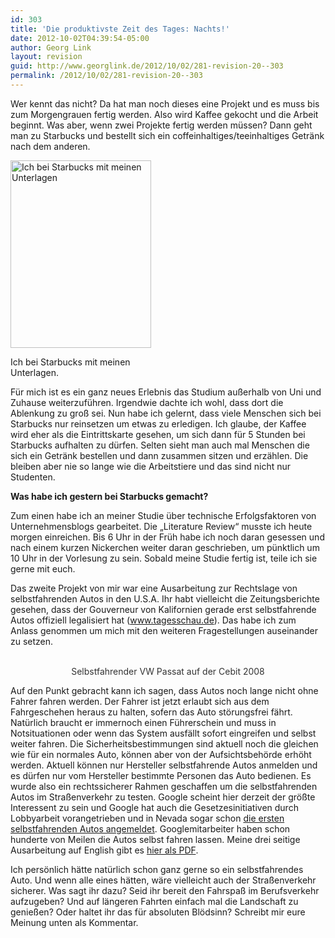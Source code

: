 ```yaml
---
id: 303
title: 'Die produktivste Zeit des Tages: Nachts!'
date: 2012-10-02T04:39:54-05:00
author: Georg Link
layout: revision
guid: http://www.georglink.de/2012/10/02/281-revision-20--303
permalink: /2012/10/02/281-revision-20--303
---
```

Wer kennt das nicht? Da hat man noch dieses eine Projekt und es muss bis zum Morgengrauen fertig werden. Also wird Kaffee gekocht und die Arbeit beginnt. Was aber, wenn zwei Projekte fertig werden müssen? Dann geht man zu Starbucks und bestellt sich ein coffeinhaltiges/teeinhaltiges Getränk nach dem anderen.

<div id="attachment_282" style="width: 235px" class="wp-caption aligncenter">
  <a href="http://www.georglink.de/media/2012/10/photo.jpg"><img aria-describedby="caption-attachment-282" loading="lazy" class="size-medium wp-image-282" title="2012-09-30_Ich-bei-Starbucks" src="http://www.georglink.de/media/2012/10/photo-e1349142888829-225x300.jpg" alt="Ich bei Starbucks mit meinen Unterlagen " width="225" height="300" srcset="http://www.georglink.de/media/2012/10/photo-e1349142888829-225x300.jpg 225w, http://www.georglink.de/media/2012/10/photo-e1349142888829-768x1024.jpg 768w" sizes="(max-width: 225px) 100vw, 225px" /></a>
  
  <p id="caption-attachment-282" class="wp-caption-text">
    Ich bei Starbucks mit meinen Unterlagen.
  </p>
</div>

Für mich ist es ein ganz neues Erlebnis das Studium außerhalb von Uni und Zuhause weiterzuführen. Irgendwie dachte ich wohl, dass dort die Ablenkung zu groß sei. Nun habe ich gelernt, dass viele Menschen sich bei Starbucks nur reinsetzen um etwas zu erledigen. Ich glaube, der Kaffee wird eher als die Eintrittskarte gesehen, um sich dann für 5 Stunden bei Starbucks aufhalten zu dürfen. Selten sieht man auch mal Menschen die sich ein Getränk bestellen und dann zusammen sitzen und erzählen. Die bleiben aber nie so lange wie die Arbeitstiere und das sind nicht nur Studenten.

**Was habe ich gestern bei Starbucks gemacht?**

Zum einen habe ich an meiner Studie über technische Erfolgsfaktoren von Unternehmensblogs gearbeitet. Die „Literature Review“ musste ich heute morgen einreichen. Bis 6 Uhr in der Früh habe ich noch daran gesessen und nach einem kurzen Nickerchen weiter daran geschrieben, um pünktlich um 10 Uhr in der Vorlesung zu sein. Sobald meine Studie fertig ist, teile ich sie gerne mit euch.

Das zweite Projekt von mir war eine Ausarbeitung zur Rechtslage von selbstfahrenden Autos in den U.S.A. Ihr habt vielleicht die Zeitungsberichte gesehen, dass der Gouverneur von Kalifornien gerade erst selbstfahrende Autos offiziell legalisiert hat (<a title="Bericht auf www.tagesschau.de" href="http://www.tagesschau.de/ausland/autos120.html" target="_blank">www.tagesschau.de</a>). Das habe ich zum Anlass genommen um mich mit den weiteren Fragestellungen auseinander zu setzen.

<p style="text-align: center;">
  <br /> <span style="color: #333333;"> Selbstfahrender VW Passat auf der Cebit 2008</span>
</p>

Auf den Punkt gebracht kann ich sagen, dass Autos noch lange nicht ohne Fahrer fahren werden. Der Fahrer ist jetzt erlaubt sich aus dem Fahrgeschehen heraus zu halten, sofern das Auto störungsfrei fährt. Natürlich braucht er immernoch einen Führerschein und muss in Notsituationen oder wenn das System ausfällt sofort eingreifen und selbst weiter fahren. Die Sicherheitsbestimmungen sind aktuell noch die gleichen wie für ein normales Auto, können aber von der Aufsichtsbehörde erhöht werden. Aktuell können nur Hersteller selbstfahrende Autos anmelden und es dürfen nur vom Hersteller bestimmte Personen das Auto bedienen. Es wurde also ein rechtssicherer Rahmen geschaffen um die selbstfahrenden Autos im Straßenverkehr zu testen. Google scheint hier derzeit der größte Interessent zu sein und Google hat auch die Gesetzesinitiativen durch Lobbyarbeit vorangetrieben und in Nevada sogar schon <a title="Google hat erstes selbst fahrendes Auto offiziell angemeldet." href="http://www.zeit.de/news/2012-05/08/computer-gruenes-licht-fuer-googles-selbstfahrende-autos-in-nevada-08154006" target="_blank">die ersten selbstfahrenden Autos angemeldet</a>. Googlemitarbeiter haben schon hunderte von Meilen die Autos selbst fahren lassen. Meine drei seitige Ausarbeitung auf English gibt es [hier als PDF](http://www.georglink.de/media/2012/10/2012-10-01_Georg-Link_LegalMemo.pdf "Legal Memorandum").

Ich persönlich hätte natürlich schon ganz gerne so ein selbstfahrendes Auto. Und wenn alle eines hätten, wäre vielleicht auch der Straßenverkehr sicherer. Was sagt ihr dazu? Seid ihr bereit den Fahrspaß im Berufsverkehr aufzugeben? Und auf längeren Fahrten einfach mal die Landschaft zu genießen? Oder haltet ihr das für absoluten Blödsinn? Schreibt mir eure Meinung unten als Kommentar.